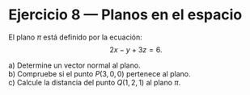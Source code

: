 # Ejercicio 8 — Planos en el espacio

El plano $\pi$ está definido por la ecuación:
$$2x-y+3z=6.$$

a) Determine un vector normal al plano.  
b) Compruebe si el punto $P(3,0,0)$ pertenece al plano.  
c) Calcule la distancia del punto $Q(1,2,1)$ al plano $\pi$.